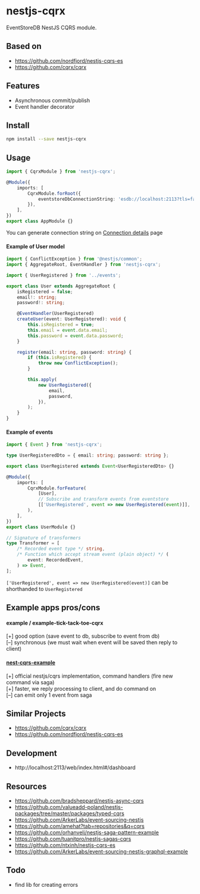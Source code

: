 # nestjs-cqrx

EventStoreDB NestJS CQRS module.

## Based on

-   https://github.com/nordfjord/nestjs-cqrs-es
-   https://github.com/cqrx/cqrx

## Features

-   Asynchronous commit/publish
-   Event handler decorator

## Install

```sh
npm install --save nestjs-cqrx
```

## Usage

```ts
import { CqrxModule } from 'nestjs-cqrx';

@Module({
    imports: [
        CqrxModule.forRoot({
            eventstoreDbConnectionString: 'esdb://localhost:2113?tls=false',
        }),
    ],
})
export class AppModule {}
```

You can generate connection string on [Connection details](https://developers.eventstore.com/clients/grpc/#connection-details) page

#### Example of User model

```ts
import { ConflictException } from '@nestjs/common';
import { AggregateRoot, EventHandler } from 'nestjs-cqrx';

import { UserRegistered } from '../events';

export class User extends AggregateRoot {
    isRegistered = false;
    email!: string;
    password!: string;

    @EventHandler(UserRegistered)
    createUser(event: UserRegistered): void {
        this.isRegistered = true;
        this.email = event.data.email;
        this.password = event.data.password;
    }

    register(email: string, password: string) {
        if (this.isRegistered) {
            throw new ConflictException();
        }

        this.apply(
            new UserRegistered({
                email,
                password,
            }),
        );
    }
}
```

#### Example of events

```ts
import { Event } from 'nestjs-cqrx';

type UserRegisteredDto = { email: string; password: string };

export class UserRegistered extends Event<UserRegisteredDto> {}
```

```ts
@Module({
    imports: [
        CqrxModule.forFeature(
            [User],
            // Subscribe and transform events from eventstore
            [['UserRegistered', event => new UserRegistered(event)]],
        ),
    ],
})
export class UserModule {}
```

```ts
// Signature of transformers
type Transformer = [
    /* Recorded event type */ string,
    /* Function which accept stream event (plain object) */ (
        event: RecordedEvent,
    ) => Event,
];
```

`['UserRegistered', event => new UserRegistered(event)]` can be shorthanded to `UserRegistered`

## Example apps pros/cons

#### example / example-tick-tack-toe-cqrx

[+] good option (save event to db, subscribe to event from db)  
[–] synchronous (we must wait when event will be saved then reply to client)

#### [nest-cqrs-example](https://github.com/kamilmysliwiec/nest-cqrs-example)

[+] official nestjs/cqrs implementation, command handlers (fire new command via saga)  
[+] faster, we reply processing to client, and do command on  
[–] can emit only 1 event from saga

## Similar Projects

-   https://github.com/cqrx/cqrx
-   https://github.com/nordfjord/nestjs-cqrs-es

## Development

-   http://localhost:2113/web/index.html#/dashboard

## Resources

-   https://github.com/bradsheppard/nestjs-async-cqrs
-   https://github.com/valueadd-poland/nestjs-packages/tree/master/packages/typed-cqrs
-   https://github.com/ArkerLabs/event-sourcing-nestjs
-   https://github.com/amehat?tab=repositories&q=cqrs
-   https://github.com/orhanveli/nestjs-saga-pattern-example
-   https://github.com/tuanitpro/nestjs-sagas-cqrs
-   https://github.com/ntxinh/nestjs-cqrs-es
-   https://github.com/ArkerLabs/event-sourcing-nestjs-graphql-example

## Todo

-   find lib for creating errors
